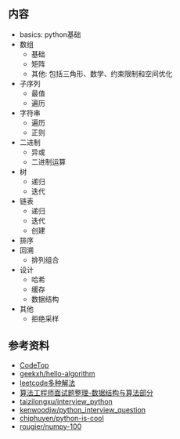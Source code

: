 ## 内容
- basics: python基础
- 数组
    - 基础
    - 矩阵
    - 其他: 包括三角形、数学、约束限制和空间优化
- 子序列
    - 最值
    - 遍历
- 字符串
    - 遍历
    - 正则
- 二进制
    - 异或
    - 二进制运算
- 树
    - 递归
    - 迭代
- 链表
    - 递归
    - 迭代
    - 创建
- 排序
- 回溯
    - 排列组合
- 设计
    - 哈希
    - 缓存
    - 数据结构
- 其他
    - 拒绝采样

## 参考资料
- [CodeTop](https://codetop.cc/#/home)
- [geekxh/hello-algorithm](https://github.com/geekxh/hello-algorithm)
- [leetcode多种解法](https://leetcode.wang/)
- [算法工程师面试题整理-数据结构与算法部分](https://github.com/PPshrimpGo/AIinterview)
- [taizilongxu/interview_python](https://github.com/taizilongxu/interview_python)
- [kenwoodjw/python_interview_question](https://github.com/kenwoodjw/python_interview_question)
- [chiphuyen/python-is-cool](https://github.com/chiphuyen/python-is-cool)
- [rougier/numpy-100](https://github.com/rougier/numpy-100)